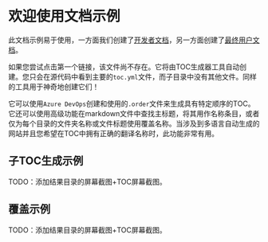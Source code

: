 # 欢迎使用文档示例

此文档示例易于使用，一方面我们创建了[开发者文档](./docs)，另一方面创建了[最终用户文档](./userdocs/index.md)。

如果您尝试点击第一个链接，该文件尚不存在。它将由TOC生成器工具自动创建。您只会在源代码中看到主要的`toc.yml`文件，而子目录中没有其他文件。同样的工具用于神奇地创建它们！

它可以使用`Azure DevOps`创建和使用的`.order`文件来生成具有特定顺序的TOC。它还可以使用高级功能在markdown文件中查找主标题，将其用作名称条目，或者仅为每个目录的文件夹名称或文件标题使用覆盖名称。当涉及到多语言自动生成的网站并且您希望在TOC中拥有正确的翻译名称时，此功能非常有用。

## 子TOC生成示例

TODO：添加结果目录的屏幕截图+TOC屏幕截图。

## 覆盖示例

TODO：添加结果目录的屏幕截图+TOC屏幕截图。